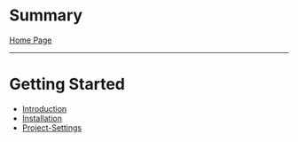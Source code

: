 # Summary

[Home Page](Home.md)

---

# Getting Started
- [Introduction](Getting-Started/Introduction.md)
- [Installation](Getting-Started/Installation.md)
- [Project-Settings](Getting-Started/Project-Settings.md)